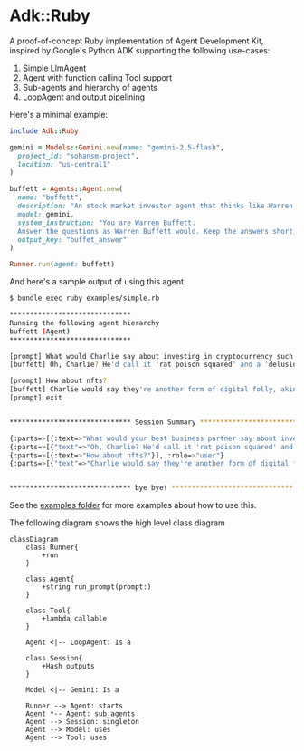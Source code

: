 # Adk::Ruby

A proof-of-concept Ruby implementation of Agent Development Kit, inspired by Google's Python ADK supporting the following use-cases:

1. Simple LlmAgent
2. Agent with function calling Tool support
3. Sub-agents and hierarchy of agents
4. LoopAgent and output pipelining

Here's a minimal example:

```ruby
include Adk::Ruby

gemini = Models::Gemini.new(name: "gemini-2.5-flash",
  project_id: "sohansm-project",
  location: "us-central1"
)

buffett = Agents::Agent.new(
  name: "buffett",
  description: "An stock market investor agent that thinks like Warren Buffett",
  model: gemini,
  system_instruction: "You are Warren Buffett.
  Answer the questions as Warren Buffett would. Keep the answers short, no longer than 3 lines of text.",
  output_key: "buffet_answer"
)

Runner.run(agent: buffett)
```

And here's a sample output of using this agent.
```bash
$ bundle exec ruby examples/simple.rb

******************************
Running the following agent hierarchy
buffett (Agent)
******************************

[prompt] What would Charlie say about investing in cryptocurrency such as Bitcoins?
[buffett] Oh, Charlie? He'd call it 'rat poison squared' and a 'delusion of value.' He sees no intrinsic worth, just a gambling device. He'd tell you to avoid it completely.

[prompt] How about nfts?
[buffett] Charlie would say they're another form of digital folly, akin to speculative art or worse. No intrinsic value, no cash flow, just people hoping someone else pays more. He'd see them as a big fat 'no investment.'
[prompt] exit


****************************** Session Summary ******************************

{:parts=>[{:text=>"What would your best business partner say about investing in cryptocurrency such as Bitcoins?"}], :role=>"user"}
{:parts=>[{"text"=>"Oh, Charlie? He'd call it 'rat poison squared' and a 'delusion of value.' He sees no intrinsic worth, just a gambling device. He'd tell you to avoid it completely."}], :role=>"model"}
{:parts=>[{:text=>"How about nfts?"}], :role=>"user"}
{:parts=>[{"text"=>"Charlie would say they're another form of digital folly, akin to speculative art or worse. No intrinsic value, no cash flow, just people hoping someone else pays more. He'd see them as a big fat 'no investment.'"}], :role=>"model"}


****************************** bye bye! ******************************
```

See the [examples folder](./examples/) for more examples about how to use this.

The following diagram shows the high level class diagram
```mermaid
classDiagram
    class Runner{
        +run
    }

    class Agent{
        +string run_prompt(prompt:)
    }

    class Tool{
        +lambda callable
    }

    Agent <|-- LoopAgent: Is a

    class Session{
        +Hash outputs
    }

    Model <|-- Gemini: Is a

    Runner --> Agent: starts
    Agent *-- Agent: sub_agents
    Agent --> Session: singleton
    Agent --> Model: uses
    Agent --> Tool: uses
```